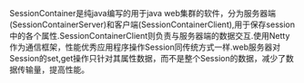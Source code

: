 SessionContainer是纯java编写的用于java web集群的软件，分为服务器端(SessionContainerServer)和客户端(SessionContainerClient),用于保存session中的各个属性.SessionContainerClient则负责与服务器端的数据交互.使用Netty作为通信框架，性能优秀应用程序操作Session同传统方式一样.web服务器对Session的set,get操作只针对其属性数据，而不是整个Session的数据，减少了数据传输量，提高性能。